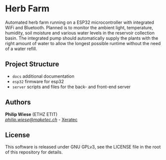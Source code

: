 # Herb Farm
Automated herb farm running on a ESP32 microcontroller with integrated WiFi and Bluetooth. 
Planned is to monitor the ambient light, temperature, humidity, soil moisture and various water levels in the reservoir collection basin.
The integrated pump should automatically supply the plants with the right amount of water to allow the longest possible runtime without the need of a water refill.

## Project Structure
- `docs`    additional documentation
- `esp32`   firmware for esp32
- `server`  scripts and files for the back- and front-end server

## Authors
**Philip Wiese** (ETHZ ETIT)  
  *[philip.wiese@maketec.ch](mailto:philip.wiese@maketec.ch)* - [Xeratec](https://github.com/Xeratec) 


## License
This software is released under GNU GPLv3, see the LICENSE file in the root of this repository for details.